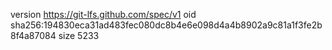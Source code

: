 version https://git-lfs.github.com/spec/v1
oid sha256:194830eca31ad483fec080dc8b4e6e098d4a4b8902a9c81a1f3fe2b8f4a87084
size 5233
